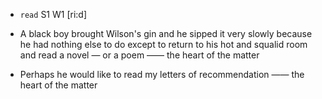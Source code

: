 - `read` S1 W1 [ri:d]



-  A black boy brought Wilson's gin and he sipped it very slowly because he had nothing else to do except to return to his hot and squalid room and read a novel — or a poem —— the heart of the matter

-  Perhaps he would like to read my letters of recommendation  —— the heart of the matter